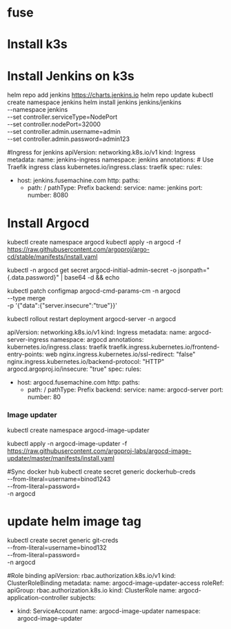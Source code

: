 
# fuse
# Install k3s 


# Install Jenkins on k3s
helm repo add jenkins https://charts.jenkins.io
helm repo update
kubectl create namespace jenkins
helm install jenkins jenkins/jenkins \
  --namespace jenkins \
  --set controller.serviceType=NodePort \
  --set controller.nodePort=32000 \
  --set controller.admin.username=admin \
  --set controller.admin.password=admin123


#Ingress for jenkins
apiVersion: networking.k8s.io/v1
kind: Ingress
metadata:
  name: jenkins-ingress
  namespace: jenkins
  annotations:
    # Use Traefik ingress class
    kubernetes.io/ingress.class: traefik
spec:
  rules:
  - host: jenkins.fusemachine.com
    http:
      paths:
      - path: /
        pathType: Prefix
        backend:
          service:
            name: jenkins
            port:
              number: 8080


# Install Argocd
kubectl create namespace argocd
kubectl apply -n argocd -f https://raw.githubusercontent.com/argoproj/argo-cd/stable/manifests/install.yaml

kubectl -n argocd get secret argocd-initial-admin-secret -o jsonpath="{.data.password}" | base64 -d && echo

kubectl patch configmap argocd-cmd-params-cm -n argocd \
  --type merge \
  -p '{"data":{"server.insecure":"true"}}'

kubectl rollout restart deployment argocd-server -n argocd





apiVersion: networking.k8s.io/v1
kind: Ingress
metadata:
  name: argocd-server-ingress
  namespace: argocd
  annotations:
    kubernetes.io/ingress.class: traefik
    traefik.ingress.kubernetes.io/frontend-entry-points: web
    nginx.ingress.kubernetes.io/ssl-redirect: "false"
    nginx.ingress.kubernetes.io/backend-protocol: "HTTP"
    argocd.argoproj.io/insecure: "true"
spec:
  rules:
  - host: argocd.fusemachine.com
    http:
      paths:
      - path: /
        pathType: Prefix
        backend:
          service:
            name: argocd-server
            port:
              number: 80


### Image updater
kubectl create namespace argocd-image-updater

kubectl apply -n argocd-image-updater -f https://raw.githubusercontent.com/argoproj-labs/argocd-image-updater/master/manifests/install.yaml


#Sync docker hub
kubectl create secret generic dockerhub-creds \
  --from-literal=username=binod1243 \
  --from-literal=password=<docker hub password>\
  -n argocd
# update helm image tag
kubectl create secret generic git-creds \
  --from-literal=username=binod132 \
  --from-literal=password=<git PAT> \
  -n argocd

#Role binding
apiVersion: rbac.authorization.k8s.io/v1
kind: ClusterRoleBinding
metadata:
  name: argocd-image-updater-access
roleRef:
  apiGroup: rbac.authorization.k8s.io
  kind: ClusterRole
  name: argocd-application-controller
subjects:
  - kind: ServiceAccount
    name: argocd-image-updater
    namespace: argocd-image-updater
